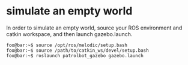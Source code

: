 # simulate an empty world
In order to simulate an empty world, source your ROS environment and catkin workspace, and then launch gazebo.launch.

```console
foo@bar:~$ source /opt/ros/melodic/setup.bash
foo@bar:~$ source /path/to/catkin_ws/devel/setup.bash
foo@bar:~$ roslaunch patrolbot_gazebo gazebo.launch
```